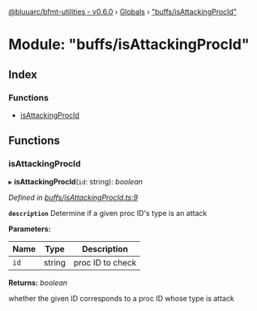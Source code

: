 [@bluuarc/bfmt-utilities - v0.6.0](../README.md) › [Globals](../globals.md) › ["buffs/isAttackingProcId"](_buffs_isattackingprocid_.md)

# Module: "buffs/isAttackingProcId"

## Index

### Functions

* [isAttackingProcId](_buffs_isattackingprocid_.md#isattackingprocid)

## Functions

###  isAttackingProcId

▸ **isAttackingProcId**(`id`: string): *boolean*

*Defined in [buffs/isAttackingProcId.ts:9](https://github.com/BluuArc/bfmt-utilities/blob/master/src/buffs/isAttackingProcId.ts#L9)*

**`description`** Determine if a given proc ID's type is an attack

**Parameters:**

Name | Type | Description |
------ | ------ | ------ |
`id` | string | proc ID to check |

**Returns:** *boolean*

whether the given ID corresponds to a proc ID whose type is attack
